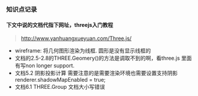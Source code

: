 ### 知识点记录
#### 下文中说的文档代指下网址，threejs入门教程
> http://www.yanhuangxueyuan.com/Three.js/
- wireframe: 将几何图形渲染为线框. 圆形是没有显示线框的
- 文档的2.5-2.8的THREE.Geomery()的方法是调取不到的啊，看three.js 里面有写non longer support.
- 文档5.2 阴影投影计算 需要注意的是需要渲染环境也需要设置支持阴影 renderer.shadowMapEnabled = true;
- 文档6.1 THREE.Group 文档大小写错误